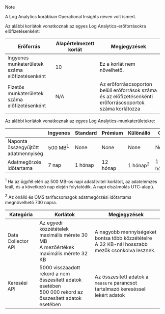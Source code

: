
>[!NOTE]
>A Log Analytics korábban Operational Insights néven volt ismert.
>
>

Az alábbi korlátok vonatkoznak az egyes Log Analytics-erőforrásokra előfizetésenként:

| Erőforrás | Alapértelmezett korlát | Megjegyzések
| --- | --- | --- |
| Ingyenes munkaterületek száma előfizetésenként | 10 | Ez a korlát nem növelhető. |
| Fizetős munkaterületek száma előfizetésenként | N/A | Az erőforráscsoporton belüli erőforrások száma és az előfizetésenkénti erőforráscsoportok száma korlátozza | 


Az alábbi korlátok vonatkoznak az egyes Log Analytics-munkaterületekre:

|  | Ingyenes | Standard | Prémium | Különálló | OMS |
| --- | --- | --- | --- | --- | --- |
| Naponta összegyűjtött adatmennyiség |500 MB<sup>1</sup> |None |None | None | None
| Adatmegőrzés időtartama |7 nap |1 hónap |12 hónap | 1 hónap<sup>2</sup> | 1 hónap<sup>2</sup>|

<sup>1</sup> Ha az ügyfél eléri az 500 MB-os napi adatátviteli korlátot, az adatelemzés leáll, és a következő nap elején folytatódik. A napi elszámolás UTC-alapú.

<sup>2</sup> Az önálló és OMS tarifacsomagok adatmegőrzési időtartama megnövelhető 730 napra.

| Kategória | Korlátok | Megjegyzések
| --- | --- | --- |
| Data Collector API | Az egyedi közzétételek maximális mérete 30 MB<br>A mezőértékek maximális mérete 32 KB | A nagyobb mennyiségeket bontsa több közzétételre<br>A 32 KB-nál hosszabb mezők csonkolva lesznek. |
| Keresési API | 5000 visszaadott rekord a nem összesített adatok esetében<br>500 000 rekord az összesített adatok esetében | Az összesített adatok a `measure` parancsot tartalmazó kereséssel lekért adatok
 


<!--HONumber=Feb17_HO3-->


